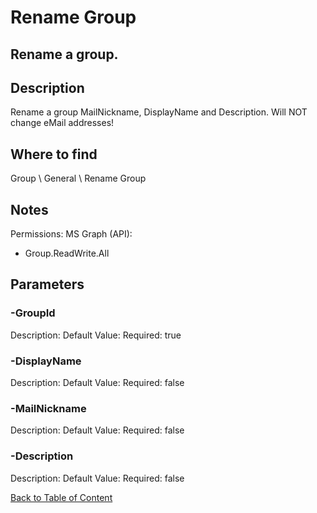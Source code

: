 # Rename Group

## Rename a group.

## Description
Rename a group MailNickname, DisplayName and Description. Will NOT change eMail addresses!

## Where to find
Group \ General \ Rename Group

## Notes
Permissions: MS Graph (API):
 - Group.ReadWrite.All

## Parameters
### -GroupId
Description: 
Default Value: 
Required: true

### -DisplayName
Description: 
Default Value: 
Required: false

### -MailNickname
Description: 
Default Value: 
Required: false

### -Description
Description: 
Default Value: 
Required: false


[Back to Table of Content](../../../README.md)


